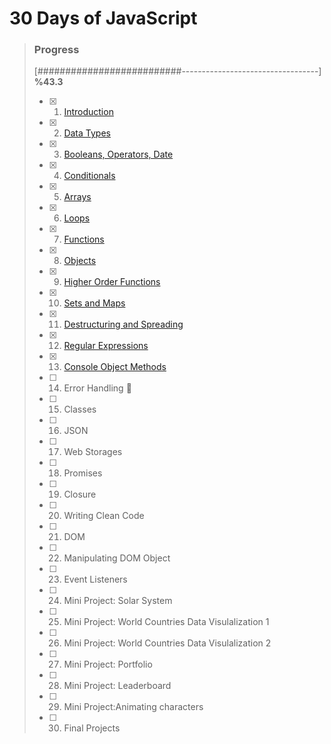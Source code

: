 # 30 Days of JavaScript

> ### Progress
>
> [##########################----------------------------------] **%43.3**
> 
> - [x] 1) [Introduction](https://github.com/ekurt/30DaysOfJavaScript/tree/main/day-01)
> - [x] 2) [Data Types](https://github.com/ekurt/30DaysOfJavaScript/tree/main/day-02)
> - [x] 3) [Booleans, Operators, Date](https://github.com/ekurt/30DaysOfJavaScript/tree/main/day-03)
> - [x] 4) [Conditionals](https://github.com/ekurt/30DaysOfJavaScript/tree/main/day-04)
> - [x] 5) [Arrays](https://github.com/ekurt/30DaysOfJavaScript/tree/main/day-05)
> - [x] 6) [Loops](https://github.com/ekurt/30DaysOfJavaScript/tree/main/day-06)
> - [x] 7) [Functions](https://github.com/ekurt/30DaysOfJavaScript/tree/main/day-07)
> - [x] 8) [Objects](https://github.com/ekurt/30DaysOfJavaScript/tree/main/day-08)
> - [x] 9) [Higher Order Functions](https://github.com/ekurt/30DaysOfJavaScript/tree/main/day-09)
> - [x] 10) [Sets and Maps](https://github.com/ekurt/30DaysOfJavaScript/tree/main/day-10)
> - [x] 11) [Destructuring and Spreading](https://github.com/ekurt/30DaysOfJavaScript/tree/main/day-11)
> - [x] 12) [Regular Expressions](https://github.com/ekurt/30DaysOfJavaScript/tree/main/day-12)
> - [x] 13) [Console Object Methods](https://github.com/ekurt/30DaysOfJavaScript/tree/main/day-13)
> - [ ] 14) Error Handling :trident:
> - [ ] 15) Classes
> - [ ] 16) JSON
> - [ ] 17) Web Storages
> - [ ] 18) Promises
> - [ ] 19) Closure
> - [ ] 20) Writing Clean Code
> - [ ] 21) DOM
> - [ ] 22) Manipulating DOM Object
> - [ ] 23) Event Listeners
> - [ ] 24) Mini Project: Solar System
> - [ ] 25) Mini Project: World Countries Data Visulalization 1
> - [ ] 26) Mini Project: World Countries Data Visulalization 2
> - [ ] 27) Mini Project: Portfolio
> - [ ] 28) Mini Project: Leaderboard
> - [ ] 29) Mini Project:Animating characters
> - [ ] 30) Final Projects